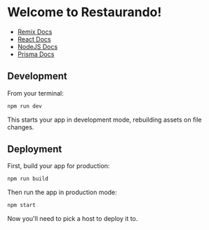 # Welcome to Restaurando!

- [Remix Docs](https://remix.run/docs)
- [React Docs](https://reactjs.org/docs/getting-started.html)
- [NodeJS Docs](https://nodejs.org/en/docs/)
- [Prisma Docs](https://www.prisma.io/docs/)

## Development

From your terminal:

```sh
npm run dev
```

This starts your app in development mode, rebuilding assets on file changes.

## Deployment

First, build your app for production:

```sh
npm run build
```

Then run the app in production mode:

```sh
npm start
```

Now you'll need to pick a host to deploy it to.
